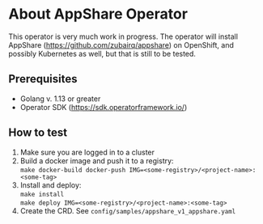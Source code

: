 # About AppShare Operator
This operator is very much work in progress. The operator will install AppShare (https://github.com/zubairq/appshare) on OpenShift, and possibly Kubernetes as well, but that is still to be tested.

## Prerequisites
- Golang v. 1.13 or greater
- Operator SDK (https://sdk.operatorframework.io/)

## How to test
1. Make sure you are logged in to a cluster
2. Build a docker image and push it to a registry:<br>`make docker-build docker-push IMG=<some-registry>/<project-name>:<some-tag>`
3. Install and deploy:<br>`make install`<br>`make deploy IMG=<some-registry>/<project-name>:<some-tag>`
4. Create the CRD. See `config/samples/appshare_v1_appshare.yaml`
